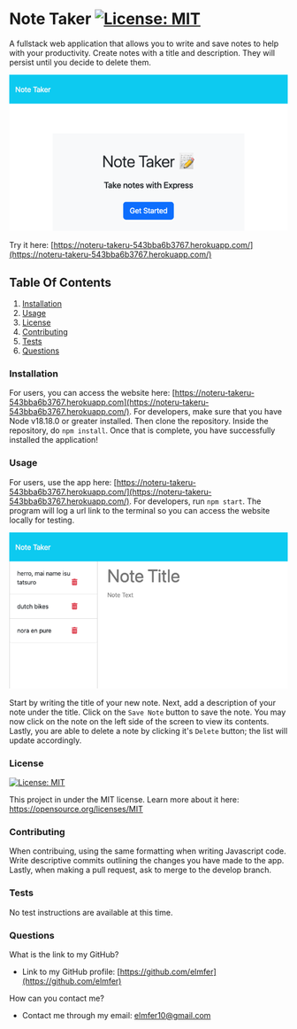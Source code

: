 # Note Taker [![License: MIT](https://img.shields.io/badge/License-MIT-yellow.svg)](https://opensource.org/licenses/MIT)
 
A fullstack web application that allows you to write and save notes to help with your productivity. Create notes with a title and description. They will persist until you decide to delete them.

![Screenshot Menu](./assets/images/screenshot1.png)

Try it here: [https://noteru-takeru-543bba6b3767.herokuapp.com/](https://noteru-takeru-543bba6b3767.herokuapp.com/)
 
## Table Of Contents
1. [Installation](#installation)
2. [Usage](#usage)
3. [License](#license)
4. [Contributing](#contributing)
5. [Tests](#tests)
6. [Questions](#questions)
 
### Installation
 
For users, you can access the website here: [https://noteru-takeru-543bba6b3767.herokuapp.com](https://noteru-takeru-543bba6b3767.herokuapp.com/). For developers, make sure that you have Node v18.18.0 or greater installed. Then clone the repository. Inside the repository, do `npm install`. Once that is complete, you have successfully installed the application!
 
### Usage
 
For users, use the app here: [https://noteru-takeru-543bba6b3767.herokuapp.com/](https://noteru-takeru-543bba6b3767.herokuapp.com/). For developers, run `npm start`. The program will log a url link to the terminal so you can access the website locally for testing.

![Screenshot App](./assets/images/screenshot2.png)

Start by writing the title of your new note. Next, add a description of your note under the title. Click on the `Save Note` button to save the note. You may now click on the note on the left side of the screen to view its contents. Lastly, you are able to delete a note by clicking it's `Delete` button; the list will update accordingly.
 
### License
 
 [![License: MIT](https://img.shields.io/badge/License-MIT-yellow.svg)](https://opensource.org/licenses/MIT)

This project in under the MIT license. Learn more about it here: https://opensource.org/licenses/MIT
 
### Contributing
 
When contribuing, using the same formatting when writing Javascript code. Write descriptive commits outlining the changes you have made to the app. Lastly, when making a pull request, ask to merge to the develop branch.
 
### Tests
 
No test instructions are available at this time.
 
### Questions
 
What is the link to my GitHub?
 
- Link to my GitHub profile: [https://github.com/elmfer](https://github.com/elmfer)
 
How can you contact me?
 
- Contact me through my email: [elmfer10@gmail.com](mailto:elmfer10@gmail.com)
